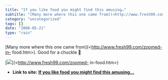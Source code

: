 ```yaml
---
title: "If you like food you might find this amusing…"
subtitle: "[Many more where this one came from](<http://www.fresh99.com/zoomed-in-"
category: "uncategorized"
tags: []
date: "2008-05-21"
type: "rain"
---
```

[Many more where this one came from](<http://www.fresh99.com/zoomed-in-
food.htm>). Good for a chuckle 🙂

[![](https://i0.wp.com/www.fresh99.com/images/zoomedinfood/3387276eka.jpg?w=584)](<http://www.fresh99.com/zoomed-
in-food.htm>)


* **Link to site:** **[If you like food you might find this amusing…](None)**